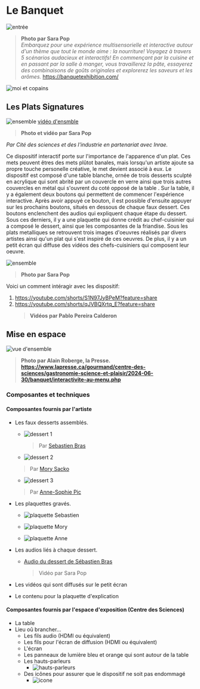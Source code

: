 # Le Banquet



![entrée](medias/affiche_entree.png) 
> **Photo par Sara Pop** <br>
> *Embarquez pour une expérience multisensorielle et interactive autour d'un thème que tout le monde aime : la nourriture!
Voyagez à travers 5 scénarios audacieux et interactifs!
En commençant par la cuisine et en passant par la salle à manger, vous travaillerez la pâte, essayerez des combinaisons de goûts originales et explorerez les saveurs et les arômes.* https://banquetexhibition.com/


![moi et copains](medias/devant_banquet.png)

## **Les Plats Signatures**
![ensemble](medias/ensemble_Les_Plats_Signatures.png) 
[vidéo d'ensmble](https://youtu.be/jK2MxHlzELg)

> **Photo et vidéo par Sara Pop** <br>

*Par Cité des sciences et des l'industrie en partenariat avec Inrae.* <br>

Ce dispositif interactif porte sur l'importance de l'apparence d'un plat. Ces mets peuvent êtres des mets plûtot banales, mais lorsqu'un artiste ajoute sa propre touche personelle créative, le met devient associé à eux. 
Le dispositif est composé d'une table blanche, ornée de trois desserts sculpté en acrylique qui sont abrité par un couvercle en verre ainsi que trois autres couvercles en métal qui s'ouvrent du coté opposé de la table . Sur la table, il y a également deux boutons qui permettent de commencer l'expérience interactive. Après avoir appuyé ce bouton,
il est possible d'ensuite appuyer sur les prochains boutons, situés en dessous de chaque faux dessert. Ces boutons enclenchent des audios qui expliquent chaque étape du dessert. Sous ces derniers, il y a une plaquette qui donne crédit au chef-cuisinier qui a composé le dessert, ainsi que les composantes de la friandise. Sous les plats metalliques se retrouvent trois images d'oeuvres réalisés par divers artistes ainsi qu'un plat qui s'est inspiré de ces oeuvres. De plus, il y a un petit écran qui diffuse des vidéos des chefs-cuisiniers qui composent leur oeuvre.


 ![ensemble](medias/LPS_description.png)
> **Photo par Sara Pop** <br>







Voici un comment intéragir avec les dispositif:
1. https://youtube.com/shorts/S1N97JyBPeM?feature=share 
2. https://youtube.com/shorts/qJVBQXrtq_E?feature=share
   > **Vidéos par Pablo Pereira Calderon**







## Mise en espace ##

![vue d'ensemble](medias/vue_ensemble_Alain_Roberge_Presse.png)
> **Photo par Alain Roberge, la Presse. https://www.lapresse.ca/gourmand/centre-des-sciences/gastronomie-science-et-plaisir/2024-06-30/banquet/interactivite-au-menu.php**

### Composantes et techniques ###
 #### Composantes fournis par l'artiste ####
 
-  Les faux desserts assemblés.
    - ![dessert 1](medias/dessert01_Sebastien_Bras.png)
      > Par [Sebastien Bras](https://www.bras.fr/fr/la-cuisine/sebastien-bras)
    - ![dessert 2](medias/dessert02_Mory_Sacko.png)
     > Par [Mory Sacko](https://mory-sacko.com/chef/)
    - ![dessert 3](medias/dessert03_AnneSophie_Pic.png)
     > Par [Anne-Sophie Pic](https://anne-sophie-pic.com/portrait/)


     
- Les plaquettes gravés.
  
  - ![plaquette Sebastien](medias/plaquette_Sebastien_Bras.png)
  
  - ![plaquette Mory](medias/plaquette_Mory_Sacko.png)
  
  - ![plaquette Anne](medias/plaquette_AnneSophie_Pic.png)

 - Les audios liés à chaque dessert.

    - [Audio du dessert de Sébastien Bras](https://youtu.be/IhVuG9N1TSc)
      > Vidéo par Sara Pop


  - Les vidéos qui sont diffusés sur le petit écran

  - Le contenu pour la plaquette d'explication


#### Composantes fournis par l'espace d'exposition (Centre des Sciences) ####

- La table
- Lieu oû brancher...
  - Les fils audio (HDMI ou équivalent)
  - Les fils pour l'écran de diffusion (HDMI ou équivalent)
  - L'écran
  - Les panneaux de lumière bleu et orange qui sont autour de la table
  - Les hauts-parleurs
    - ![hauts-parleurs](medias/speakers_banquet.png)
  - Des icônes pour assurer que le dispositif ne soit pas endommagé
     - ![icone](medias/plaquette_AnneSophie_Pic.png)
 

  









                                  




